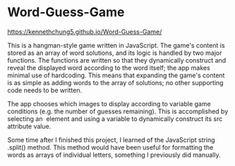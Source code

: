 # Word-Guess-Game

https://kennethchung5.github.io/Word-Guess-Game/

This is a hangman-style game written in JavaScript. The game's content is stored as an array of word solutions, and its logic is handled by two major functions. The functions are written so that they dynamically construct and reveal the displayed word according to the word itself; the app makes minimal use of hardcoding. This means that expanding the game's content is as simple as adding words to the array of solutions; no other supporting code needs to be written. 

The app chooses which images to display according to variable game conditions (e.g. the number of guesses remaining). This is accomplished by selecting an <img> element and using a variable to dynamically construct its src attribute value. 

Some time after I finished this project, I learned of the JavaScript string .split() method. This method would have been useful for formatting the words as arrays of individual letters, something I previously did manually. 
